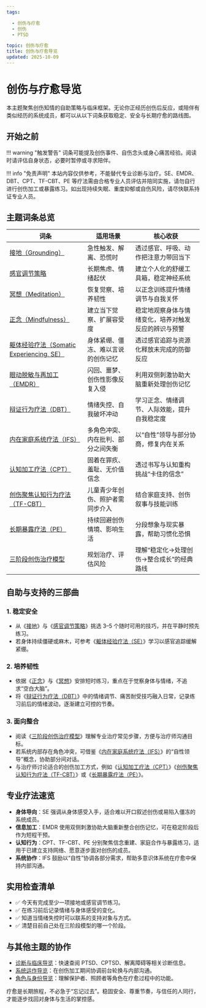 ```yaml
---
tags:

  - 创伤与疗愈
  - 创伤
  - PTSD

topic: 创伤与疗愈
title: 创伤与疗愈导览
updated: 2025-10-09
---
```


# 创伤与疗愈导览

本主题聚焦创伤知情的自助策略与临床框架。无论你正经历创伤后反应，或陪伴有类似经历的系统成员，都可以从以下词条获取稳定、安全与长期疗愈的路线图。

## 开始之前

!!! warning "触发警告"
    词条可能提及创伤事件、自伤念头或身心痛苦经验。阅读时请评估自身状态，必要时暂停或寻求陪伴。

!!! info "免责声明"
    本站内容仅供参考，不能替代专业诊断与治疗。SE、EMDR、DBT、CPT、TF-CBT、PE 等疗法需由合格专业人员评估并陪同实施，请勿自行进行创伤加工或暴露练习。如出现持续失眠、重度抑郁或自伤风险，请尽快联系持证专业人员。

## 主题词条总览

| 词条 | 适用场景 | 核心收获 |
| --- | --- | --- |
| [接地（Grounding）](Grounding.md) | 急性触发、解离、恐慌时 | 透过感官、呼吸、动作把注意力带回当下 |
| [感官调节策略](Sensory-Regulation-Strategies.md) | 长期焦虑、情绪起伏 | 建立个人化的舒缓工具箱，稳定神经系统 |
| [冥想（Meditation）](Meditation.md) | 恢复觉察、培养韧性 | 以正念训练提升情绪调节与自我关怀 |
| [正念（Mindfulness）](Mindfulness.md) | 建立当下觉察、扩展容受度 | 稳定地观察身体与情绪变化，培养对触发反应的辨识与预警 |
| [躯体经验疗法（Somatic Experiencing, SE）](Somatic-Experiencing-SE.md) | 身体紧绷、僵冻、难以言说的创伤记忆 | 透过感官追踪与资源化释放未完成的防御反应 |
| [眼动脱敏与再加工（EMDR）](Eye-Movement-Desensitization-Reprocessing-EMDR.md) | 闪回、噩梦、创伤性影像反复入侵 | 利用双侧刺激协助大脑重新处理创伤记忆 |
| [辩证行为疗法（DBT）](Dialectical-Behavior-Therapy-DBT.md) | 情绪失控、自我破坏冲动 | 学习正念、情绪调节、人际效能，提升自我稳定度 |
| [内在家庭系统疗法（IFS）](Internal-Family-Systems-IFS.md) | 多角色冲突、内在批判、部分之间失衡 | 以“自性”领导与部分协商，修复内在关系 |
| [认知加工疗法（CPT）](Cognitive-Processing-Therapy-CPT.md) | 固着在罪疚、羞耻、无价值信念 | 透过书写与认知重构挑战“卡住的信念” |
| [创伤聚焦认知行为疗法（TF-CBT）](Trauma-Focused-Cognitive-Behavioral-Therapy-TF-CBT.md) | 儿童青少年创伤、照护者需同步介入 | 结合家庭支持、创伤叙事与技能训练 |
| [长期暴露疗法（PE）](Prolonged-Exposure-Therapy-PE.md) | 持续回避创伤情境、影响生活 | 分段想象与现实暴露，帮助习惯化恐惧 |
| [三阶段创伤治疗模型](Three-Phase-Trauma-Treatment.md) | 规划治疗、评估风险 | 理解“稳定化→处理创伤→整合成长”的经典路线 |

## 自助与支持的三部曲

### 1. 稳定安全

- 从《[接地](Grounding.md)》与《[感官调节策略](Sensory-Regulation-Strategies.md)》挑选 3–5 个随时可用的技巧，并在平静时预先练习。
- 若身体持续僵硬或麻木，可参考《[躯体经验疗法（SE）](Somatic-Experiencing-SE.md)》学习以感官追踪缓解紧绷。

### 2. 培养韧性

- 依据《[正念](Mindfulness.md)》与《[冥想](Meditation.md)》安排短时练习，重点在于觉察身体与情绪，不追求“空白大脑”。
- 将《[辩证行为疗法（DBT）](Dialectical-Behavior-Therapy-DBT.md)》中的情绪调节、痛苦耐受技巧融入日常，记录练习前后的情绪波动，逐渐建立可控的节奏。

### 3. 面向整合

- 阅读《[三阶段创伤治疗模型](Three-Phase-Trauma-Treatment.md)》理解专业治疗常见步骤，方便与治疗师沟通目标。
- 若系统内部存在角色冲突，可借鉴《[内在家庭系统疗法（IFS）](Internal-Family-Systems-IFS.md)》的“自性领导”概念，协助部分间对话。
- 与治疗师讨论适合的创伤加工方式，例如《[认知加工疗法（CPT）](Cognitive-Processing-Therapy-CPT.md)》《[创伤聚焦认知行为疗法（TF-CBT）](Trauma-Focused-Cognitive-Behavioral-Therapy-TF-CBT.md)》或《[长期暴露疗法（PE）](Prolonged-Exposure-Therapy-PE.md)》。

## 专业疗法速览

- **身体导向**：SE 强调从身体感受入手，适合难以开口叙述创伤或易陷入僵冻的系统成员。
- **信息加工**：EMDR 使用双侧刺激协助大脑重新整合创伤记忆，可在稳定阶段后作为短程干预。
- **认知行为**：CPT、TF-CBT、PE 分别聚焦信念重建、家庭合作与暴露练习，适用于已建立支持网络、愿意逐步面对创伤的成员。
- **系统协作**：IFS 鼓励以“自性”协调各部分需求，帮助多意识体系统在疗愈中保持内部沟通。

## 实用检查清单

- ✅ 今天有完成至少一项接地或感官调节练习。
- ✅ 在练习前后记录情绪与身体感受的变化。
- ✅ 知道当情绪失控时可以联系的支持对象与方式。
- ✅ 清楚目前自己处在三阶段模型的哪一个阶段。

## 与其他主题的协作

- [诊断与临床导览](Clinical-Diagnosis-Guide.md)：快速查阅 PTSD、CPTSD、解离障碍等相关诊断信息。
- [系统运作导览](System-Operations.md)：在创伤加工期间协调前台轮换与内部沟通。
- [角色与身份导览](Roles-Identity-Guide.md)：理解保护者、照顾者等角色在疗愈过程中的功能。

疗愈是长期旅程，不必急于“忘记过去”。稳固安全、尊重节奏，与信任的人同行，才能逐步找回对身体与生活的掌控感。
